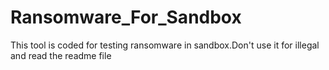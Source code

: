 # Ransomware_For_Sandbox
This tool is coded for testing ransomware in sandbox.Don't use it for illegal and read the readme file
